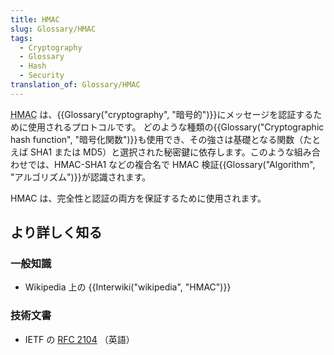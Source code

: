 ```yaml
---
title: HMAC
slug: Glossary/HMAC
tags:
  - Cryptography
  - Glossary
  - Hash
  - Security
translation_of: Glossary/HMAC
---
```

<p><span class="seoSummary"><abbr title="Hash-based message authentication code">HMAC</abbr> は、{{Glossary("cryptography", "暗号的")}}にメッセージを認証するために使用されるプロトコルです。</span> どのような種類の{{Glossary("Cryptographic hash function", "暗号化関数")}}も使用でき、その強さは基礎となる関数（たとえば SHA1 または MD5）と選択された秘密鍵に依存します。このような組み合わせでは、HMAC-SHA1 などの複合名で HMAC 検証{{Glossary("Algorithm", "アルゴリズム")}}が認識されます。</p>

<p>HMAC は、完全性と認証の両方を保証するために使用されます。</p>

<h2 id="Learn_more" name="Learn_more">より詳しく知る</h2>

<h3 id="General_knowledge" name="General_knowledge">一般知識</h3>

<ul>
 <li>Wikipedia 上の {{Interwiki("wikipedia", "HMAC")}}</li>
</ul>

<h3 id="Technical_reference" name="Technical_reference">技術文書</h3>

<ul>
 <li>
  <p>IETF の <a href="http://www.ietf.org/rfc/rfc2104.txt">RFC 2104</a> （英語）</p>
 </li>
</ul>
